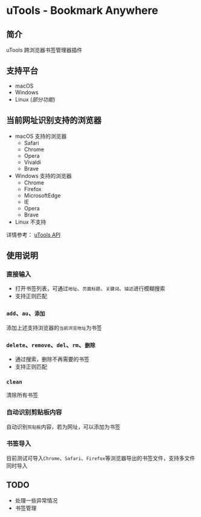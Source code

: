 # uTools - Bookmark Anywhere

## 简介

uTools 跨浏览器书签管理器插件

## 支持平台

- macOS
- Windows
- Linux (_部分功能_)

## 当前网址识别支持的浏览器

- macOS 支持的浏览器
    - Safari
    - Chrome
    - Opera
    - Vivaldi
    - Brave
- Windows 支持的浏览器
    - Chrome
    - Firefox
    - MicrosoftEdge
    - IE
    - Opera
    - Brave
- Linux 不支持

详情参考： [uTools API](https://u.tools/docs/developer/api.html#getcurrentbrowserurl)

## 使用说明

### 直接输入

- 打开书签列表，可通过`地址`、`页面标题`、`关键词`、`描述`进行模糊搜索
- 支持正则匹配

### `add`、`au`、`添加`

添加上述支持浏览器的`当前浏览地址`为书签

### `delete`、`remove`、`del`、`rm`、`删除`

- 通过搜索，删除不再需要的书签
- 支持正则匹配

### `clean`

清除所有书签

### 自动识别剪贴板内容

自动识别`剪贴板`内容，若为网址，可以添加为书签

### 书签导入

目前测试可导入`Chrome`、`Safari`、`Firefox`等浏览器导出的书签文件，支持多文件同时导入

## TODO

- 处理一些异常情况
- 书签管理
